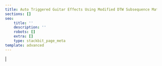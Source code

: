 ```yaml
---
title: Auto Triggered Guitar Effects Using Modified DTW Subsequence Matching
sections: []
seo:
    title: ''
    description: ''
    robots: []
    extra: []
    type: stackbit_page_meta
template: advanced
---
```


|
